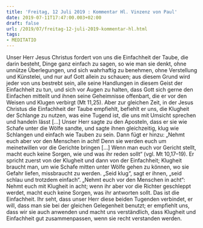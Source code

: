 ```yaml
---
title: 'Freitag, 12 Juli 2019 : Kommentar Hl. Vinzenz von Paul'
date: 2019-07-11T17:47:00.003+02:00
draft: false
url: /2019/07/freitag-12-juli-2019-kommentar-hl.html
tags: 
- MEDITATIO
---
```


Unser Herr Jesus Christus fordert von uns die Einfachheit der Taube, die darin besteht, Dinge ganz einfach zu sagen, so wie man sie denkt, ohne unnütze Überlegungen, und sich wahrhaftig zu benehmen, ohne Verstellung und Künstelei, und nur auf Gott allein zu schauen; aus diesem Grund wird jeder von uns bestrebt sein, alle seine Handlungen in diesem Geist der Einfachheit zu tun, und sich vor Augen zu halten, dass Gott sich gerne den Einfachen mitteilt und ihnen seine Geheimnisse offenbart, die er vor den Weisen und Klugen verbirgt (Mt 11,25). Aber zur gleichen Zeit, in der Jesus Christus die Einfachheit der Taube empfiehlt, befiehlt er uns, die Klugheit der Schlange zu nutzen, was eine Tugend ist, die uns mit Umsicht sprechen und handeln lässt \[…\] Unser Herr sagte zu den Aposteln, dass er sie wie Schafe unter die Wölfe sandte, und sagte ihnen gleichzeitig, klug wie Schlangen und einfach wie Tauben zu sein. Dann fügt er hinzu: „Nehmt euch aber vor den Menschen in acht! Denn sie werden euch um meinetwillen vor die Gerichte bringen \[…\] Wenn man euch vor Gericht stellt, macht euch keine Sorgen, wie und was ihr reden sollt“ (vgl. Mt 10,17–19). Er spricht zuerst von der Klugheit und dann von der Einfachheit; Klugheit braucht man, um wie Schafe mitten unter Wölfe gehen zu können, wo sie Gefahr liefen, missbraucht zu werden. „Seid klug“, sagt er ihnen, „seid schlau und trotzdem einfach“. „Nehmt euch vor den Menschen in acht“: Nehmt euch mit Klugheit in acht; wenn ihr aber vor die Richter geschleppt werdet, macht euch keine Sorgen, was ihr antworten sollt. Das ist die Einfachheit. Ihr seht, dass unser Herr diese beiden Tugenden verbindet, er will, dass man sie bei der gleichen Gelegenheit benutzt; er empfiehlt uns, dass wir sie auch anwenden und macht uns verständlich, dass Klugheit und Einfachheit gut zusammenpassen, wenn sie recht verstanden werden.